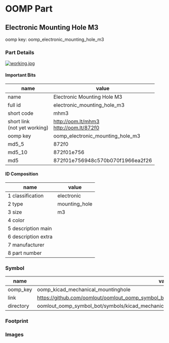 # OOMP Part  
## Electronic Mounting Hole M3  
  
oomp key: oomp_electronic_mounting_hole_m3  
  
### Part Details  
  
[![working.jpg](working_600.jpg)](working.jpg)  
  
#### Important Bits  
| name | value | 
| --- | --- | 
| name | Electronic Mounting Hole M3 | 
| full id | electronic_mounting_hole_m3 | 
| short code | mhm3 | 
| short link<br>(not yet working) | http://oom.lt/mhm3<br>http://oom.lt/872f0 | 
| oomp key | oomp_electronic_mounting_hole_m3 | 
| md5_5 | 872f0 | 
| md5_10 | 872f01e756 | 
| md5 | 872f01e756948c570b070f1966ea2f26 | 
#### ID Composition  
| name | value | 
| --- | --- | 
| 1 classification | electronic | 
| 2 type | mounting_hole | 
| 3 size | m3 | 
| 4 color |  | 
| 5 description main |  | 
| 6 description extra |  | 
| 7 manufacturer |  | 
| 8 part number |  | 
### Symbol  
| name | value | 
| --- | --- | 
| oomp_key | oomp_kicad_mechanical_mountinghole | 
| link | https://github.com/oomlout/oomlout_oomp_symbol_bot/tree/main/symbols/kicad_mechanical_mountinghole | 
| directory | oomlout_oomp_symbol_bot/symbols/kicad_mechanical_mountinghole//working/working.kicad_sym | 
### Footprint  
### Images  
